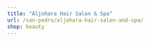 ```yaml
---
title: "Aljohara Hair Salon & Spa"
url: /san-pedro/aljohara-hair-salon-and-spa/
shop: beauty
---
```

